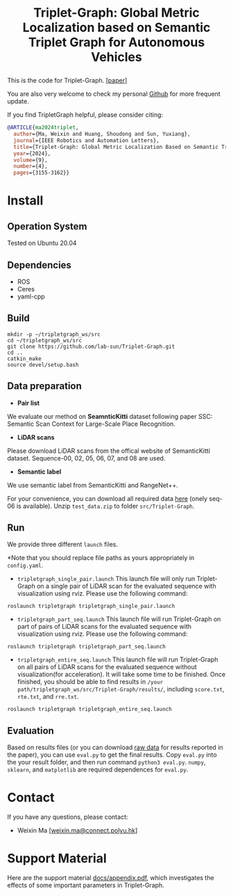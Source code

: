 # <p align="center">Triplet-Graph: Global Metric Localization based on Semantic Triplet Graph for Autonomous Vehicles</p>


This is the code for Triplet-Graph. [[paper]](https://ieeexplore.ieee.org/abstract/document/10414178)

You are also very welcome to check my personal [Github](https://github.com/Weixin-Ma) for more frequent update.

If you find TripletGraph helpful, please consider citing:
```bibtex
@ARTICLE{ma2024triplet,
  author={Ma, Weixin and Huang, Shoudong and Sun, Yuxiang},
  journal={IEEE Robotics and Automation Letters}, 
  title={Triplet-Graph: Global Metric Localization Based on Semantic Triplet Graph for Autonomous Vehicles}, 
  year={2024},
  volume={9},
  number={4},
  pages={3155-3162}}
```


# Install
## Operation System
Tested on Ubuntu 20.04

## Dependencies
* ROS
* Ceres
* yaml-cpp 

## Build
```text
mkdir -p ~/tripletgraph_ws/src
cd ~/tripletgraph_ws/src
git clone https://github.com/lab-sun/Triplet-Graph.git
cd ..
catkin_make
source devel/setup.bash
```
## Data preparation
* **Pair list**
  
We evaluate our method on **SeamnticKitti** dataset following paper SSC: Semantic Scan Context for Large-Scale Place Recognition.

* **LiDAR scans**

Please download LiDAR scans from the offical website of SemanticKitti dataset. Sequence-00, 02, 05, 06, 07, and 08 are used.

* **Semantic label**
  
We use semantic label from SemanticKitti and RangeNet++. 

For your convenience, you can download all required data [here](https://drive.google.com/file/d/1_BmwHdPqelCiq7tuWky8qiTGhJ1i5ER2/view?usp=sharing) (onely seq-06 is available). Unzip `test_data.zip` to folder `src/Triplet-Graph`.

## Run
We provide three different `launch` files.

*Note that you should replace file paths as yours appropriately in `config.yaml`. 


* `tripletgraph_single_pair.launch` This launch file will only run Triplet-Graph on a single pair of LiDAR scan for the evaluated sequence with visualization using rviz. Please use the following command:
```text
roslaunch tripletgraph tripletgraph_single_pair.launch
```

* `tripletgraph_part_seq.launch` This launch file will run Triplet-Graph on part of pairs of LiDAR scans for the evaluated sequence with visualization using rviz. Please use the following command:
```text
roslaunch tripletgraph tripletgraph_part_seq.launch
```

* `tripletgraph_entire_seq.launch` This launch file will run Triplet-Graph on all pairs of LiDAR scans for the evaluated sequence without visualization(for acceleration). It will take some time to be finished. Once finished, you should be able to find results in `/your path/tripletgraph_ws/src/Triplet-Graph/results/`, including `score.txt`, `rte.txt`, and `rre.txt`.
```text
roslaunch tripletgraph tripletgraph_entire_seq.launch
```


## Evaluation
Based on results files (or you can download [raw data](https://drive.google.com/file/d/1p4qHxb7Et9dQ9k5rIngomVKqlAmFTogm/view?usp=sharing) for results reported in the paper), you can use `eval.py` to get the final results. Copy `eval.py` into the your result folder, and then run command `python3 eval.py`. `numpy`, `sklearn`, and `matplotlib` are required dependences for `eval.py`.

# Contact
If you have any questions, please contact:
* Weixin Ma [<weixin.ma@connect.polyu.hk>]


# Support Material
Here are the support material [docs/appendix.pdf](docs/appendix.pdf), which investigates the effects of some important parameters in Triplet-Graph. 


